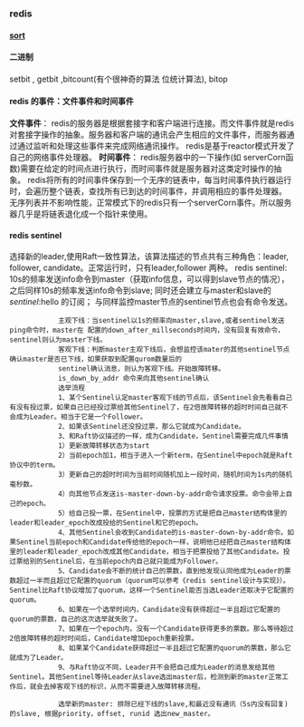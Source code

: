 ### redis 

#### [sort](https://redis.readthedocs.io/en/2.6/key/sort.html)

#### 二进制

setbit , getbit ,bitcount(有个很神奇的算法 位统计算法), bitop 

#### redis 的事件：文件事件和时间事件

**文件事件**：
	redis的服务器是根据套接字和客户端进行连接。而文件事件就是redis对套接字操作的抽象。服务器和客户端的通讯会产生相应的文件事件，而服务器通过通过监听和处理这些事件来完成网络通讯操作。
	redis是基于reactor模式开发了自己的网络事件处理器。
**时间事件**：
	redis服务器中的一下操作(如 serverCorn函数)需要在给定的时间点进行执行，而时间事件就是服务器对这类定时操作的抽象。
	redis将所有的时间事件保存到一个无序的链表中，每当时间事件执行器运行时，会遍历整个链表，查找所有已到达的时间事件，并调用相应的事件处理器。
	无序列表并不影响性能，正常模式下的redis只有一个serverCorn事件。所以服务器几乎是将链表退化成一个指针来使用。

#### redis sentinel 

选择新的leader,使用Raft一致性算法，该算法描述的节点共有三种角色：leader, follower, candidate。正常运行时，只有leader,follower 两种。
redis sentinel: 10s的频率发送info命令到master（获取info信息，可以得到slave节点的情况），之后同样10s的频率发送info命令到slave;
				同时还会建立与master和slave的 _sentinel_:hello 的订阅；
				与同样监控master节点的sentinel节点也会有命令发送。

				主观下线：当sentinel以1s的频率向master,slave,或者sentinel发送 ping命令时，master在 配置的down_after_millseconds时间内，没有回复有效命令，sentinel则认为master下线。
				客观下线：判断master主观下线后，会想监控该mater的其他sentinel节点确认master是否已下线，如果获取到配置qurom数量后的
				sentinel确认消息，则认为客观下线。开始故障转移。
				is_down_by_addr 命令来向其他sentinel确认
				选举流程
				1、某个Sentinel认定master客观下线的节点后，该Sentinel会先看看自己有没有投过票，如果自己已经投过票给其他Sentinel了，在2倍故障转移的超时时间自己就不会成为Leader。相当于它是一个Follower。
				2、如果该Sentinel还没投过票，那么它就成为Candidate。
				3、和Raft协议描述的一样，成为Candidate，Sentinel需要完成几件事情
				1）更新故障转移状态为start
				2）当前epoch加1，相当于进入一个新term，在Sentinel中epoch就是Raft协议中的term。
				3）更新自己的超时时间为当前时间随机加上一段时间，随机时间为1s内的随机毫秒数。
				4）向其他节点发送is-master-down-by-addr命令请求投票。命令会带上自己的epoch。
				5）给自己投一票，在Sentinel中，投票的方式是把自己master结构体里的leader和leader_epoch改成投给的Sentinel和它的epoch。
				4、其他Sentinel会收到Candidate的is-master-down-by-addr命令。如果Sentinel当前epoch和Candidate传给他的epoch一样，说明他已经把自己master结构体里的leader和leader_epoch改成其他Candidate，相当于把票投给了其他Candidate。投过票给别的Sentinel后，在当前epoch内自己就只能成为Follower。
				5、Candidate会不断的统计自己的票数，直到他发现认同他成为Leader的票数超过一半而且超过它配置的quorum（quorum可以参考《redis sentinel设计与实现》）。Sentinel比Raft协议增加了quorum，这样一个Sentinel能否当选Leader还取决于它配置的quorum。
				6、如果在一个选举时间内，Candidate没有获得超过一半且超过它配置的quorum的票数，自己的这次选举就失败了。
				7、如果在一个epoch内，没有一个Candidate获得更多的票数。那么等待超过2倍故障转移的超时时间后，Candidate增加epoch重新投票。
				8、如果某个Candidate获得超过一半且超过它配置的quorum的票数，那么它就成为了Leader。
				9、与Raft协议不同，Leader并不会把自己成为Leader的消息发给其他Sentinel。其他Sentinel等待Leader从slave选出master后，检测到新的master正常工作后，就会去掉客观下线的标识，从而不需要进入故障转移流程。
	
				选举新的master: 排除已经下线的slave,和最近没有通讯（5s内没有回复)的slave, 根据priority，offset, runid 选出new_master。